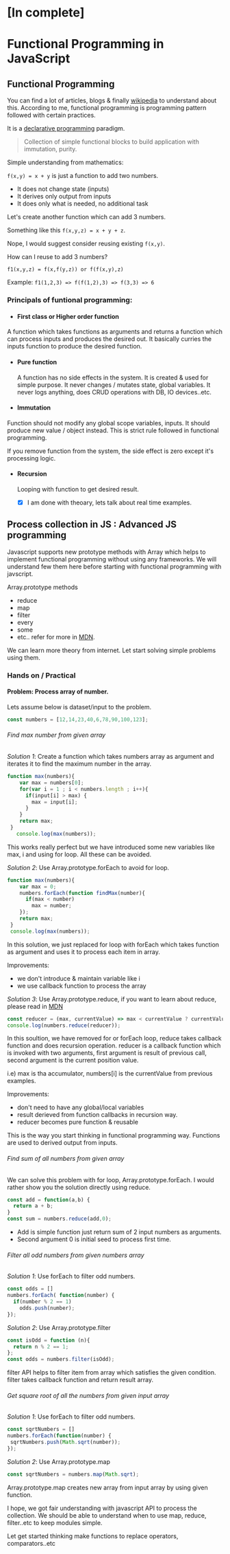 # [In complete]
# Functional Programming in JavaScript 

## Functional Programming
You can find a lot of articles, blogs & finally [wikipedia](https://en.wikipedia.org/wiki/Functional_programming) to understand about this. According to me, functional programming is programming pattern followed with certain practices. 

It is a [declarative programming](https://en.wikipedia.org/wiki/Declarative_programming) paradigm. 

> Collection of simple functional blocks to build application with immutation, purity.

Simple understanding from mathematics:

```f(x,y) = x + y``` is just a function to add two numbers. 

- It does not change state (inputs)
- It derives only output from inputs
- It does only what is needed, no additional task

Let's create another function which can add 3 numbers. 

Something like this ``` f(x,y,z) = x + y + z ```. 

Nope, I would suggest consider reusing existing ```f(x,y)```. 

How can I reuse to add 3 numbers? 

```f1(x,y,z) = f(x,f(y,z)) or f(f(x,y),z)```

Example: 
```f1(1,2,3) => f(f(1,2),3) => f(3,3) => 6```

### Principals of funtional programming:

- #### First class or Higher order function

A function which takes functions as arguments and returns a function which can process inputs and produces the desired out. It basically curries the inputs function to produce the desired function.

- #### Pure function
  A function has no side effects in the system. It is created & used for simple purpose. It never changes / mutates state, global   variables. It never logs anything, does CRUD operations with DB, IO devices..etc.
  
- #### Immutation
Function should not modify any global scope variables, inputs. It should produce new value / object instead. This is strict rule followed in functional programming. 

If you remove function from the system, the side effect is zero except it's processing logic.

- #### Recursion
  Looping with function to get desired result.
  
  - [x] I am done with theoary, lets talk about real time examples.
 
 ## Process collection in JS : Advanced JS programming 
  
Javascript supports new prototype methods with Array which helps to implement functional programming without using any frameworks. We will understand few them here before starting with functional programming with javscript.

Array.prototype methods
- reduce
- map
- filter
- every
- some
- etc.. refer for more in [MDN](https://developer.mozilla.org/en-US/docs/Web/JavaScript/Reference/Global_Objects/Array/prototype).

We can learn more theory from internet. Let start solving simple problems using them.

### Hands on / Practical

#### Problem: Process array of number.

Lets assume below is dataset/input to the problem.
```javascript
const numbers = [12,14,23,40,6,78,90,100,123];
```

###### Find max number from given array

_Solution 1_: Create a function which takes numbers array as argument and iterates it to find the maximum number in the array.

```javascript   
function max(numbers){
    var max = numbers[0];
    for(var i = 1 ; i < numbers.length ; i++){
      if(input[i] > max) {
        max = input[i];
      }
    }
    return max;
 }   
   console.log(max(numbers));
```
This works really perfect but we have introduced some new variables like max, i and using for loop. All these can be avoided.

_Solution 2_: Use Array.prototype.forEach to avoid for loop.

```javascript   
function max(numbers){
    var max = 0;
    numbers.forEach(function findMax(number){
      if(max < number)
        max = number;
    });
    return max;
 }   
 console.log(max(numbers));
```
In this solution, we just replaced for loop with forEach which takes function as argument and uses it to process each item in array.

Improvements:
- we don't introduce & maintain variable like i
- we use callback function to process the array

_Solution 3_: Use Array.prototype.reduce, if you want to learn about reduce, please read in [MDN](https://developer.mozilla.org/en-US/docs/Web/JavaScript/Reference/Global_Objects/Array/Reduce)

```javascript
const reducer = (max, currentValue) => max < currentValue ? currentValue : max;
console.log(numbers.reduce(reducer));
```
In this soultion, we have removed for or forEach loop, reduce takes callback function and does recursion operation. reducer is a callback function which is invoked with two arguments, first argument is result of previous call, second argument is the current position value.

i.e) max is tha accumulator, numbers[i] is the currentValue from previous examples.

Improvements:
- don't need to have any global/local variables
- result derieved from function callbacks in recursion way.
- reducer becomes pure function & reusable

This is the way you start thinking in functional programming way. Functions are used to derived output from inputs. 

###### Find sum of all numbers from given array

We can solve this problem with for loop, Array.prototype.forEach. I would rather show you the solution directly using reduce.

```javascript
const add = function(a,b) {
  return a + b;
}
const sum = numbers.reduce(add,0);
```
- Add is simple function just return sum of 2 input numbers as arguments.
- Second argument 0 is initial seed to process first time.

###### Filter all odd numbers from given numbers array

_Solution 1_: Use forEach to filter odd numbers.
```javascript
const odds = []
numbers.forEach( function(number) {
  if(number % 2 == 1)
    odds.push(number);
});
```

_Solution 2_: Use Array.prototype.filter
```javascript
const isOdd = function (n){
  return n % 2 == 1;
};
const odds = numbers.filter(isOdd);
```
filter API helps to filter item from array which satisfies the given condition. filter takes callback function and return result array.

###### Get square root of all the numbers from given input array

_Solution 1_: Use forEach to filter odd numbers.
```javascript
const sqrtNumbers = []
numbers.forEach(function(number) {
 sqrtNumbers.push(Math.sqrt(number));
});
```

_Solution 2_: Use Array.prototype.map
```javascript
const sqrtNumbers = numbers.map(Math.sqrt);
```
Array.prototype.map creates new array from input array by using given function.


I hope, we got fair understanding with javascript API to process the collection. We should be able to understand when to use map, reduce, filter..etc to keep modules simple.

Let get started thinking make functions to replace operators, comparators..etc
